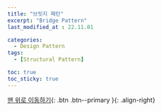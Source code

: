 ```yaml
---
title: "브릿지 패턴"
excerpt: "Bridge Pattern"
last_modified_at : 22.11.01

categories:
  - Design Pattern
tags:
  - [Structural Pattern]

toc: true
toc_sticky: true
---
```



[맨 위로 이동하기](#){: .btn .btn--primary }{: .align-right}